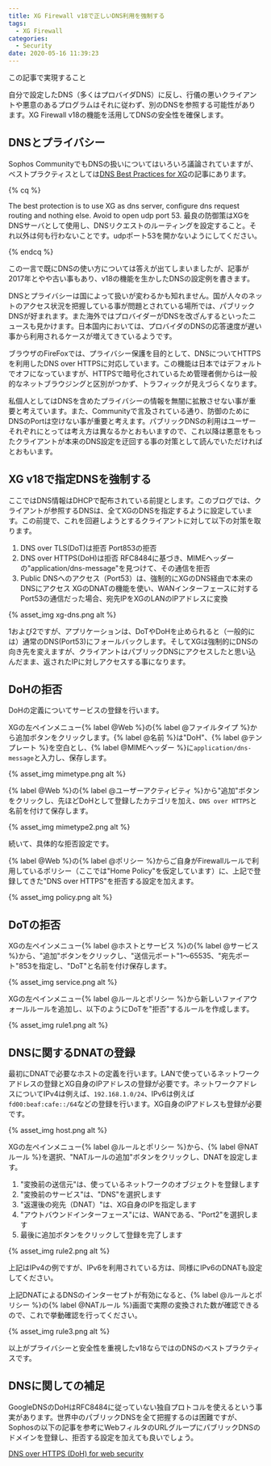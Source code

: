 ```yaml
---
title: XG Firewall v18で正しいDNS利用を強制する
tags:
  - XG Firewall
categories:
  - Security
date: 2020-05-16 11:39:23
---
```

<p class="onepoint">この記事で実現すること</p>
自分で設定したDNS（多くはプロバイダDNS）に反し、行儀の悪いクライアントや悪意のあるプログラムはそれに従わず、別のDNSを参照する可能性があります。XG Firewall v18の機能を活用してDNSの安全性を確保します。

<!-- more -->

## DNSとプライバシー

Sophos CommunityでもDNSの扱いについてはいろいろ議論されていますが、ベストプラクティスとしては[DNS Best Practices for XG](https://community.sophos.com/products/xg-firewall/f/network-and-routing/95100/dns-best-practices-for-xg)の記事にあります。

{% cq %}

The best protection is to use XG as dns server, configure dns request routing and nothing else. Avoid to open udp port 53.
最良の防御策はXGをDNSサーバとして使用し、DNSリクエストのルーティングを設定すること。それ以外は何も行わないことです。udpポート53を開かないようにしてください。

{% endcq %}

この一言で既にDNSの使い方については答えが出てしまいましたが、記事が2017年とやや古い事もあり、v18の機能を生かしたDNSの設定例を書きます。

DNSとプライバシーは国によって扱いが変わるかも知れません。国が人々のネットのアクセス状況を把握している事が問題とされている場所では、パブリックDNSが好まれます。また海外ではプロバイダーがDNSを改ざんするといったニュースも見かけます。日本国内においては、プロバイダのDNSの応答速度が遅い事から利用されるケースが増えてきているようです。

ブラウザのFireFoxでは、プライバシー保護を目的として、DNSについてHTTPSを利用したDNS over HTTPSに対応しています。この機能は日本ではデフォルトでオフになっていますが、HTTPSで暗号化されているため管理者側からは一般的なネットブラウジングと区別がつかず、トラフィックが見えづらくなります。

私個人としてはDNSを含めたプライバシーの情報を無闇に拡散させない事が重要と考えています。また、Communityで言及されている通り、防御のためにDNSのPortは空けない事が重要と考えます。パブリックDNSの利用はユーザーそれぞれにとっては考え方は異なるかとおもいますので、これ以降は悪意をもったクライアントが本来のDNS設定を迂回する事の対策として読んでいただければとおもいます。

## XG v18で指定DNSを強制する

ここではDNS情報はDHCPで配布されている前提とします。このブログでは、クライアントが参照するDNSは、全てXGのDNSを指定するように設定しています。この前提で、これを回避しようとするクライアントに対して以下の対策を取ります。

1. DNS over TLS(DoT)は拒否
 Port853の拒否
2. DNS over HTTPS(DoH)は拒否
 RFC8484に基づき、MIMEヘッダーの"application/dns-message"を見つけて、その通信を拒否
3. Public DNSへのアクセス（Port53）は、強制的にXGのDNS経由で本来のDNSにアクセス
 XGのDNATの機能を使い、WANインターフェースに対するPort53の通信だった場合、宛先IPをXGのLANのIPアドレスに変換

{% asset_img xg-dns.png alt %}

1および2ですが、アプリケーションは、DoTやDoHを止められると（一般的には）通常のDNS(Port53)にフォールバックします。そしてXGは強制的にDNSの向き先を変えますが、クライアントはパブリックDNSにアクセスしたと思い込んだまま、返されたIPに対しアクセスする事になります。

## DoHの拒否

DoHの定義についてサービスの登録を行います。

XGの左ペインメニュー{% label @Web %}の{% label @ファイルタイプ %}から追加ボタンをクリックします。{% label @名前 %}は"DoH"、{% label @テンプレート %}を空白とし、{% label @MIMEヘッダー %}に`application/dns-message`と入力し、保存します。

{% asset_img mimetype.png alt %}

{% label @Web %}の{% label @ユーザーアクティビティ %}から"追加"ボタンをクリックし、先ほどDoHとして登録したカテゴリを加え、`DNS over HTTPS`と名前を付けて保存します。

{% asset_img mimetype2.png alt %}

続いて、具体的な拒否設定です。

{% label @Web %}の{% label @ポリシー %}からご自身がFirewallルールで利用しているポリシー（ここでは"Home Policy"を仮定しています）に、上記で登録してきた"DNS over HTTPS"を拒否する設定を加えます。

{% asset_img policy.png alt %}

## DoTの拒否

XGの左ペインメニュー{% label @ホストとサービス %}の{% label @サービス %}から、"追加"ボタンをクリックし、"送信元ポート"1〜65535、"宛先ポート"853を指定し、"DoT"と名前を付け保存します。

{% asset_img service.png alt %}

XGの左ペインメニュー{% label @ルールとポリシー %}から新しいファイアウォールルールを追加し、以下のようにDoTを"拒否"するルールを作成します。

{% asset_img rule1.png alt %}

## DNSに関するDNATの登録

最初にDNATで必要なホストの定義を行います。LANで使っているネットワークアドレスの登録とXG自身のIPアドレスの登録が必要です。ネットワークアドレスについてIPv4は例えば、`192.168.1.0/24`、IPv6は例えば`fd00:beaf:cafe::/64`などの登録を行います。XG自身のIPアドレスも登録が必要です。

{% asset_img host.png alt %}

XGの左ペインメニュー{% label @ルールとポリシー %}から、{% label @NATルール %}を選択、"NATルールの追加"ボタンをクリックし、DNATを設定します。

1. "変換前の送信元"は、使っているネットワークのオブジェクトを登録します
2. "変換前のサービス"は、"DNS"を選択します
3. "返還後の宛先（DNAT）"は、XG自身のIPを指定します
4. "アウトバウンドインターフェース"には、WANである、"Port2"を選択します
5. 最後に追加ボタンをクリックして登録を完了します

{% asset_img rule2.png alt %}

上記はIPv4の例ですが、IPv6を利用されている方は、同様にIPv6のDNATも設定してください。

上記DNATによるDNSのインターセプトが有効になると、{% label @ルールとポリシー %}の{% label @NATルール %}画面で実際の変換された数が確認できるので、これで挙動確認を行ってください。

{% asset_img rule3.png alt %}

 以上がプライバシーと安全性を重視したv18ならではのDNSのベストプラクティスです。

## DNSに関しての補足

GoogleDNSのDoHはRFC8484に従っていない独自プロトコルを使えるという事実があります。世界中のパブリックDNSを全て把握するのは困難ですが、Sophosの以下の記事を参考にWebフィルタのURLグループにパブリックDNSのドメインを登録し、拒否する設定を加えても良いでしょう。

[DNS over HTTPS (DoH) for web security](https://community.sophos.com/kb/en-us/134644)
